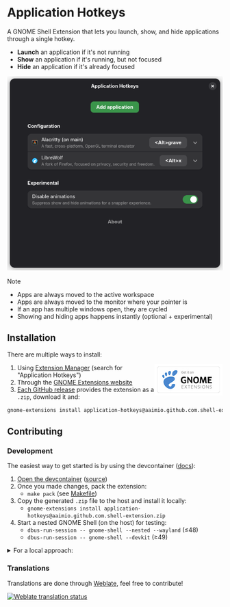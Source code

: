 # Application Hotkeys

A GNOME Shell Extension that lets you launch, show, and hide applications
through a single hotkey.

- **Launch** an application if it's not running
- **Show** an application if it's running, but not focused
- **Hide** an application if it's already focused

![Application Hotkeys: Preferences page](./screenshot.webp)

> [!NOTE]
>
> - Apps are always moved to the active workspace
> - Apps are always moved to the monitor where your pointer is
> - If an app has multiple windows open, they are cycled
> - Showing and hiding apps happens instantly (optional + experimental)

## Installation

There are multiple ways to install:

[<img src="https://github.com/aaimio/application-hotkeys/raw/main/docs/gnome-extension.png" align="right">](https://extensions.gnome.org/extension/8641/application-hotkeys/)

1. Using
   [Extension Manager](https://flathub.org/en/apps/com.mattjakeman.ExtensionManager)
   (search for "Application Hotkeys")
2. Through the
   [GNOME Extensions website](https://extensions.gnome.org/extension/8641/application-hotkeys/)
3. [Each GitHub release](https://github.com/aaimio/application-hotkeys/releases)
   provides the extension as a `.zip`, download it and:

```sh
gnome-extensions install application-hotkeys@aaimio.github.com.shell-extension.zip
```

## Contributing

### Development

The easiest way to get started is by using the devcontainer
([docs](https://code.visualstudio.com/docs/devcontainers/containers#_quick-start-open-a-git-repository-or-github-pr-in-an-isolated-container-volume)):

1. [Open the devcontainer](https://vscode.dev/redirect?url=vscode://ms-vscode-remote.remote-containers/cloneInVolume?url=https://github.com/aaimio/application-hotkeys)
   ([source](../.devcontainer/devcontainer.json))
2. Once you made changes, pack the extension:
   - `make pack` (see [Makefile](../Makefile))
3. Copy the generated `.zip` file to the host and install it locally:
   - `gnome-extensions install application-hotkeys@aaimio.github.com.shell-extension.zip`
4. Start a nested GNOME Shell (on the host) for testing:
   - `dbus-run-session -- gnome-shell --nested --wayland` (≤48)
   - `dbus-run-session -- gnome-shell --devkit` (≥49)

<details>
  <summary>For a local approach:</summary>

1. `git clone git@github.com:aaimio/application-hotkeys.git`
2. `pnpm install` ([install pnpm](https://pnpm.io/installation))
3. Once you made changes, install the extension locally:
   - `make install` (see [Makefile](../Makefile))
4. Start a nested GNOME Shell for testing:
   - `dbus-run-session -- gnome-shell --nested --wayland` (≤48)
   - `dbus-run-session -- gnome-shell --devkit` (≥49)

</details>

### Translations

Translations are done through
[Weblate](https://hosted.weblate.org/projects/application-hotkeys/), feel free
to contribute!

[![Weblate translation status](https://hosted.weblate.org/widget/application-hotkeys/extension/multi-green.svg)](https://hosted.weblate.org/engage/application-hotkeys/)
